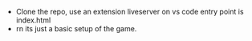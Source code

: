 - Clone the repo, use an extension liveserver on vs code entry point is index.html
- rn its just a basic setup of the game.
